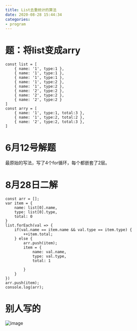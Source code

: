 ```yaml
---
title: List去重统计的算法
date: 2020-08-28 15:44:34
categories: 
- program
---
```


# 题：将list变成arry

```
const list = [
    { name: '1', type:1 },
    { name: '1', type:1 },
    { name: '1', type:1 },
    { name: '1', type:2 },
    { name: '1', type:2 },
    { name: '2', type:2 },
    { name: '2', type:2 },
    { name: '2', type:2 }
]
const arry = [
    { name: '1', type:1, total:3 },
    { name: '1', type:2, total:2 },
    { name: '2', type:2, total:3 },
]
```

# 6月12号解题


最原始的写法，写了4个for循环，每个都嵌套了2层。

# 8月28日二解

```
const arr = [];
var item = {
    name: list[0].name,
    type: list[0].type,
    total: 0
}
list.forEach(val => {
    if(val.name == item.name && val.type == item.type) {
        ++item.total;
    } else {
        arr.push(item);
        item = {
            name: val.name,
            type: val.type,
            total: 1

        }
    }
})
arr.push(item);
console.log(arr);
```

# 别人写的

![image](https://wx4.sinaimg.cn/mw690/0069qZtTgy1gi6oba2y5ej30qu064q6r.jpg)